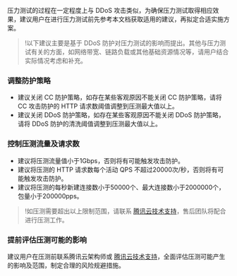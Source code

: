 压力测试的过程在一定程度上与 DDoS 攻击类似，为确保压力测试取得相应效果，建议用户在进行压力测试前先参考本文档获取适用的建议，再拟定合适实施方案。

>!以下建议主要是基于 DDoS 防护对压力测试的影响而提出。其他与压力测试有关的方面，如网络带宽、链路负载或其他基础资源情况等，请用户结合实际情况考虑和补充。
### 调整防护策略
- 建议关闭 CC 防护策略，如存在某些客观原因不能关闭 CC 防护策略，请将 CC 攻击防护的 HTTP 请求数阈值调整到压测最大值以上。
- 建议关闭 DDoS 防护策略，如存在某些客观原因不能关闭 DDoS 防护策略，请将 DDoS 防护的清洗阈值调整到压测最大值以上。

### 控制压测流量及请求数
- 建议将压测流量值小于1Gbps，否则将有可能触发攻击防护。
- 建议将压测的 HTTP 请求数每个活动 QPS 不超过20000次/秒，否则将有可能触发攻击防护。
- 建议将压测的每秒新建连接数小于50000个、最大连接数小于2000000个，包量小于200000pps。

>!如压测需要超出以上限制范围，请联系  [腾讯云技术支持](https://cloud.tencent.com/about/connect)，售后团队将配合进行压测工作。

### 提前评估压测可能的影响
建议用户在压测前联系腾讯云架构师或  [腾讯云技术支持](https://cloud.tencent.com/about/connect)，全面评估压测可能产生的影响及范围，制定合理的风险规避措施。
